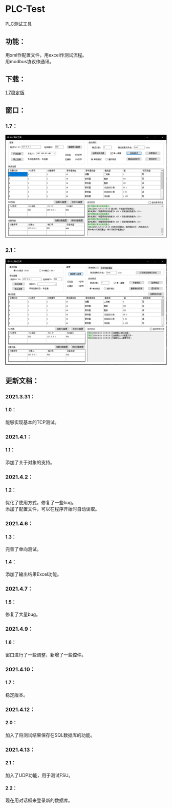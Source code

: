 # PLC-Test
PLC测试工具
## 功能：
用xml作配置文件，用excel作测试流程。  
用modbus协议作通讯。
## 下载：
[1.7稳定版](https://github.com/Firemountaincold/PLC-Test/blob/main/PLC%20Test%201.7.rar)
## 窗口：
### 1.7：
![image](https://github.com/Firemountaincold/PLC-Test/blob/main/Image.png)
### 2.1：
![image](https://github.com/Firemountaincold/PLC-Test/blob/main/Image2.png)
## 更新文档：
### 2021.3.31：
#### 1.0：
能够实现基本的TCP测试。
### 2021.4.1：
#### 1.1：
添加了关于对象的支持。
### 2021.4.2：
#### 1.2：
优化了使用方式，修复了一些bug。  
添加了配置文件，可以在程序开始时自动读取。
### 2021.4.6：
#### 1.3：
完善了单向测试。
#### 1.4：
添加了输出结果Excel功能。
### 2021.4.7：
#### 1.5：
修复了大量bug。
### 2021.4.9：
#### 1.6：
窗口进行了一些调整，新增了一些控件。
### 2021.4.10：
#### 1.7：
稳定版本。
### 2021.4.12：
#### 2.0：
加入了将测试结果保存在SQL数据库的功能。
### 2021.4.13：
#### 2.1：
加入了UDP功能，用于测试FSU。
#### 2.2：
现在用对话框来登录新的数据库。



